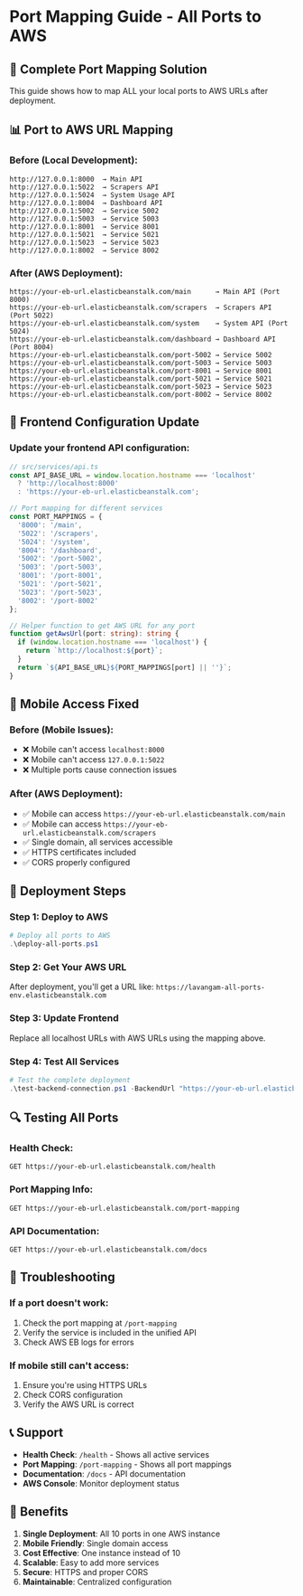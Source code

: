 # Port Mapping Guide - All Ports to AWS

## 🚀 **Complete Port Mapping Solution**

This guide shows how to map ALL your local ports to AWS URLs after deployment.

## 📊 **Port to AWS URL Mapping**

### **Before (Local Development):**
```
http://127.0.0.1:8000  → Main API
http://127.0.0.1:5022  → Scrapers API  
http://127.0.0.1:5024  → System Usage API
http://127.0.0.1:8004  → Dashboard API
http://127.0.0.1:5002  → Service 5002
http://127.0.0.1:5003  → Service 5003
http://127.0.0.1:8001  → Service 8001
http://127.0.0.1:5021  → Service 5021
http://127.0.0.1:5023  → Service 5023
http://127.0.0.1:8002  → Service 8002
```

### **After (AWS Deployment):**
```
https://your-eb-url.elasticbeanstalk.com/main      → Main API (Port 8000)
https://your-eb-url.elasticbeanstalk.com/scrapers  → Scrapers API (Port 5022)
https://your-eb-url.elasticbeanstalk.com/system    → System API (Port 5024)
https://your-eb-url.elasticbeanstalk.com/dashboard → Dashboard API (Port 8004)
https://your-eb-url.elasticbeanstalk.com/port-5002 → Service 5002
https://your-eb-url.elasticbeanstalk.com/port-5003 → Service 5003
https://your-eb-url.elasticbeanstalk.com/port-8001 → Service 8001
https://your-eb-url.elasticbeanstalk.com/port-5021 → Service 5021
https://your-eb-url.elasticbeanstalk.com/port-5023 → Service 5023
https://your-eb-url.elasticbeanstalk.com/port-8002 → Service 8002
```

## 🔧 **Frontend Configuration Update**

### **Update your frontend API configuration:**

```typescript
// src/services/api.ts
const API_BASE_URL = window.location.hostname === 'localhost' 
  ? 'http://localhost:8000'
  : 'https://your-eb-url.elasticbeanstalk.com';

// Port mapping for different services
const PORT_MAPPINGS = {
  '8000': '/main',
  '5022': '/scrapers',
  '5024': '/system', 
  '8004': '/dashboard',
  '5002': '/port-5002',
  '5003': '/port-5003',
  '8001': '/port-8001',
  '5021': '/port-5021',
  '5023': '/port-5023',
  '8002': '/port-8002'
};

// Helper function to get AWS URL for any port
function getAwsUrl(port: string): string {
  if (window.location.hostname === 'localhost') {
    return `http://localhost:${port}`;
  }
  return `${API_BASE_URL}${PORT_MAPPINGS[port] || ''}`;
}
```

## 📱 **Mobile Access Fixed**

### **Before (Mobile Issues):**
- ❌ Mobile can't access `localhost:8000`
- ❌ Mobile can't access `127.0.0.1:5022`
- ❌ Multiple ports cause connection issues

### **After (AWS Deployment):**
- ✅ Mobile can access `https://your-eb-url.elasticbeanstalk.com/main`
- ✅ Mobile can access `https://your-eb-url.elasticbeanstalk.com/scrapers`
- ✅ Single domain, all services accessible
- ✅ HTTPS certificates included
- ✅ CORS properly configured

## 🎯 **Deployment Steps**

### **Step 1: Deploy to AWS**
```powershell
# Deploy all ports to AWS
.\deploy-all-ports.ps1
```

### **Step 2: Get Your AWS URL**
After deployment, you'll get a URL like:
`https://lavangam-all-ports-env.elasticbeanstalk.com`

### **Step 3: Update Frontend**
Replace all localhost URLs with AWS URLs using the mapping above.

### **Step 4: Test All Services**
```powershell
# Test the complete deployment
.\test-backend-connection.ps1 -BackendUrl "https://your-eb-url.elasticbeanstalk.com"
```

## 🔍 **Testing All Ports**

### **Health Check:**
```
GET https://your-eb-url.elasticbeanstalk.com/health
```

### **Port Mapping Info:**
```
GET https://your-eb-url.elasticbeanstalk.com/port-mapping
```

### **API Documentation:**
```
GET https://your-eb-url.elasticbeanstalk.com/docs
```

## 🚨 **Troubleshooting**

### **If a port doesn't work:**
1. Check the port mapping at `/port-mapping`
2. Verify the service is included in the unified API
3. Check AWS EB logs for errors

### **If mobile still can't access:**
1. Ensure you're using HTTPS URLs
2. Check CORS configuration
3. Verify the AWS URL is correct

## 📞 **Support**

- **Health Check**: `/health` - Shows all active services
- **Port Mapping**: `/port-mapping` - Shows all port mappings
- **Documentation**: `/docs` - API documentation
- **AWS Console**: Monitor deployment status

## 🎉 **Benefits**

1. **Single Deployment**: All 10 ports in one AWS instance
2. **Mobile Friendly**: Single domain access
3. **Cost Effective**: One instance instead of 10
4. **Scalable**: Easy to add more services
5. **Secure**: HTTPS and proper CORS
6. **Maintainable**: Centralized configuration 